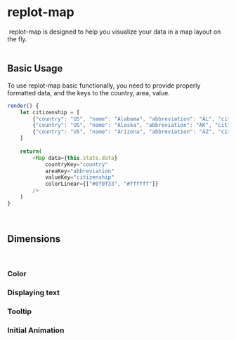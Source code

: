 # replot-map
​
replot-map is designed to help you visualize your data in a map layout on the fly.  
​
## Basic Usage
To use replot-map basic functionally, you need to provide properly formatted data, and the keys to the country, area, value.
​
``` javascript
render() {
    let citizenship = [
        {"country": "US", "name": "Alabama", "abbreviation": "AL", "citizenship": 97.8},
        {"country": "US", "name": "Alaska", "abbreviation": "AK", "citizenship": 96.7},
        {"country": "US", "name": "Arizona", "abbreviation": "AZ", "citizenship": 91.8}
    ]
​
    return(
        <Map data={this.state.data}
            countryKey="country"
            areaKey="abbreviation"
            valueKey="citizenship"
            colorLinear={["#0f0f33", "#ffffff"]}
        />
    )
}
```
​
## Dimensions
​
### Color
### Displaying text
### Tooltip
### Initial Animation
​
​
​
